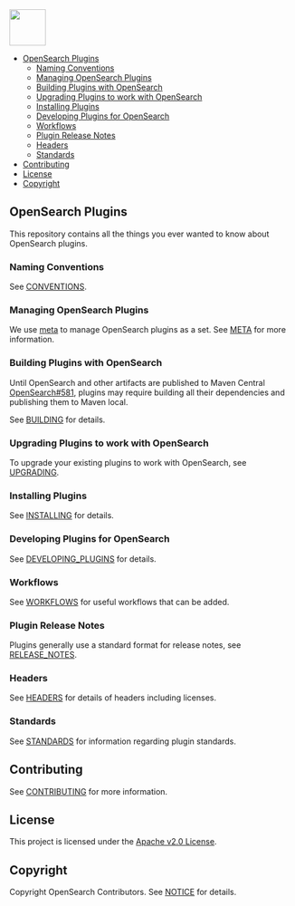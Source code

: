 <img src="https://opensearch.org/assets/img/opensearch-logo-themed.svg" height="64px">

- [OpenSearch Plugins](#opensearch-plugins)
  - [Naming Conventions](#naming-conventions)
  - [Managing OpenSearch Plugins](#managing-opensearch-plugins)
  - [Building Plugins with OpenSearch](#building-plugins-with-opensearch)
  - [Upgrading Plugins to work with OpenSearch](#upgrading-plugins-to-work-with-opensearch)
  - [Installing Plugins](#installing-plugins)
  - [Developing Plugins for OpenSearch](#developing-plugins-for-opensearch)
  - [Workflows](#workflows)
  - [Plugin Release Notes](#plugin-release-notes)
  - [Headers](#headers)
  - [Standards](#standards)
- [Contributing](#contributing)
- [License](#license)
- [Copyright](#copyright)

## OpenSearch Plugins

This repository contains all the things you ever wanted to know about OpenSearch plugins.

### Naming Conventions

See [CONVENTIONS](CONVENTIONS.md).

### Managing OpenSearch Plugins

We use [meta](https://github.com/mateodelnorte/meta) to manage OpenSearch plugins as a set. See [META](META.md) for more information.

### Building Plugins with OpenSearch

Until OpenSearch and other artifacts are published to Maven Central [OpenSearch#581](https://github.com/opensearch-project/OpenSearch/issues/581), plugins may require building all their dependencies and publishing them to Maven local.

See [BUILDING](BUILDING.md#building-plugins-with-opensearch) for details.

### Upgrading Plugins to work with OpenSearch

To upgrade your existing plugins to work with OpenSearch, see [UPGRADING](./UPGRADING.md).

### Installing Plugins

See [INSTALLING](INSTALLING.md) for details.

### Developing Plugins for OpenSearch

See [DEVELOPING_PLUGINS](BUILDING.md#developing-new-plugins-for-opensearch) for details.

### Workflows

See [WORKFLOWS](WORKFLOWS.md) for useful workflows that can be added.

### Plugin Release Notes

Plugins generally use a standard format for release notes, see [RELEASE_NOTES](./RELEASE_NOTES.md).

### Headers

See [HEADERS](HEADERS.md) for details of headers including licenses.

### Standards

See [STANDARDS](STANDARDS.md) for information regarding plugin standards.

## Contributing

See [CONTRIBUTING](CONTRIBUTING.md) for more information.

## License

This project is licensed under the [Apache v2.0 License](LICENSE).

## Copyright

Copyright OpenSearch Contributors. See [NOTICE](NOTICE) for details.
